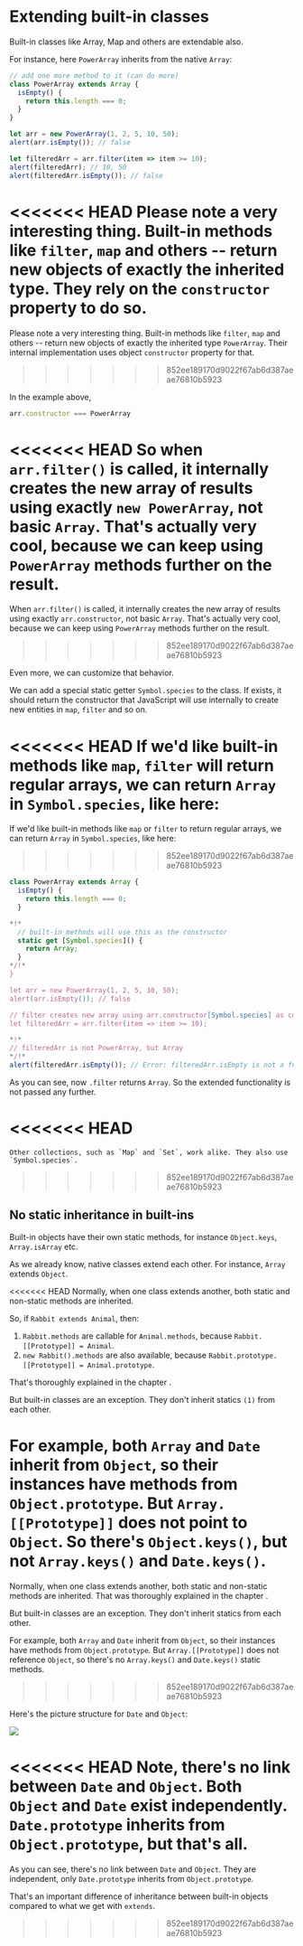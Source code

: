 
# Extending built-in classes

Built-in classes like Array, Map and others are extendable also.

For instance, here `PowerArray` inherits from the native `Array`:

```js run
// add one more method to it (can do more)
class PowerArray extends Array {
  isEmpty() {
    return this.length === 0;
  }
}

let arr = new PowerArray(1, 2, 5, 10, 50);
alert(arr.isEmpty()); // false

let filteredArr = arr.filter(item => item >= 10);
alert(filteredArr); // 10, 50
alert(filteredArr.isEmpty()); // false
```

<<<<<<< HEAD
Please note a very interesting thing. Built-in methods like `filter`, `map` and others -- return new objects of exactly the inherited type. They rely on the `constructor` property to do so.
=======
Please note a very interesting thing. Built-in methods like `filter`, `map` and others -- return new objects of exactly the inherited type `PowerArray`. Their internal implementation uses object `constructor` property for that.
>>>>>>> 852ee189170d9022f67ab6d387aeae76810b5923

In the example above,
```js
arr.constructor === PowerArray
```

<<<<<<< HEAD
So when `arr.filter()` is called, it internally creates the new array of results using exactly `new PowerArray`, not basic `Array`. That's actually very cool, because we can keep using `PowerArray` methods further on the result.
=======
When `arr.filter()` is called, it internally creates the new array of results using exactly `arr.constructor`, not basic `Array`. That's actually very cool, because we can keep using `PowerArray` methods further on the result.
>>>>>>> 852ee189170d9022f67ab6d387aeae76810b5923

Even more, we can customize that behavior.

We can add a special static getter `Symbol.species` to the class. If exists, it should return the constructor that JavaScript will use internally to create new entities in `map`, `filter` and so on.

<<<<<<< HEAD
If we'd like built-in methods like `map`, `filter` will return regular arrays, we can return `Array` in `Symbol.species`, like here:
=======
If we'd like built-in methods like `map` or `filter` to return regular arrays, we can return `Array` in `Symbol.species`, like here:
>>>>>>> 852ee189170d9022f67ab6d387aeae76810b5923

```js run
class PowerArray extends Array {
  isEmpty() {
    return this.length === 0;
  }

*!*
  // built-in methods will use this as the constructor
  static get [Symbol.species]() {
    return Array;
  }
*/!*
}

let arr = new PowerArray(1, 2, 5, 10, 50);
alert(arr.isEmpty()); // false

// filter creates new array using arr.constructor[Symbol.species] as constructor
let filteredArr = arr.filter(item => item >= 10);

*!*
// filteredArr is not PowerArray, but Array
*/!*
alert(filteredArr.isEmpty()); // Error: filteredArr.isEmpty is not a function
```

As you can see, now `.filter` returns `Array`. So the extended functionality is not passed any further.

<<<<<<< HEAD
=======
```smart header="Other collections work similarly"
Other collections, such as `Map` and `Set`, work alike. They also use `Symbol.species`.
```

>>>>>>> 852ee189170d9022f67ab6d387aeae76810b5923
## No static inheritance in built-ins

Built-in objects have their own static methods, for instance `Object.keys`, `Array.isArray` etc.

As we already know, native classes extend each other. For instance, `Array` extends `Object`.

<<<<<<< HEAD
Normally, when one class extends another, both static and non-static methods are inherited.

So, if `Rabbit extends Animal`, then:

1. `Rabbit.methods` are callable for `Animal.methods`, because `Rabbit.[[Prototype]] = Animal`.
2. `new Rabbit().methods` are also available, because `Rabbit.prototype.[[Prototype]] = Animal.prototype`.

That's thoroughly explained in the chapter [](info:static-properties-methods#statics-and-inheritance).

But built-in classes are an exception. They don't inherit statics `(1)` from each other.

For example, both `Array` and `Date` inherit from `Object`, so their instances have methods from `Object.prototype`. But  `Array.[[Prototype]]` does not point to `Object`. So there's `Object.keys()`, but not `Array.keys()` and `Date.keys()`.
=======
Normally, when one class extends another, both static and non-static methods are inherited. That was thoroughly explained in the chapter [](info:static-properties-methods#statics-and-inheritance).

But built-in classes are an exception. They don't inherit statics from each other.

For example, both `Array` and `Date` inherit from `Object`, so their instances have methods from `Object.prototype`. But `Array.[[Prototype]]` does not reference `Object`, so there's no `Array.keys()` and `Date.keys()` static methods.
>>>>>>> 852ee189170d9022f67ab6d387aeae76810b5923

Here's the picture structure for `Date` and `Object`:

![](object-date-inheritance.svg)

<<<<<<< HEAD
Note, there's no link between `Date` and `Object`. Both `Object` and `Date` exist independently. `Date.prototype` inherits from `Object.prototype`, but that's all.
=======
As you can see, there's no link between `Date` and `Object`. They are independent, only `Date.prototype` inherits from `Object.prototype`.

That's an important difference of inheritance between built-in objects compared to what we get with `extends`.
>>>>>>> 852ee189170d9022f67ab6d387aeae76810b5923
